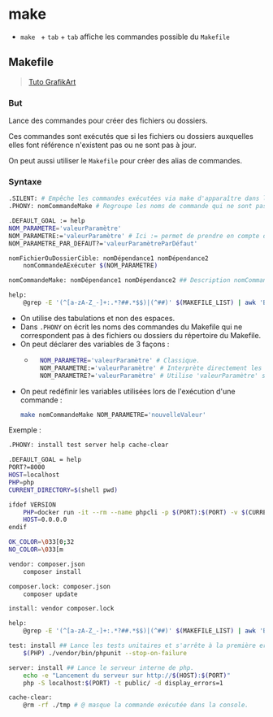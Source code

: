 # make

- `make ` + `tab` + `tab` affiche les commandes possible du `Makefile`

## Makefile

> [Tuto GrafikArt](https://www.youtube.com/watch?v=2VV9FAQWHdw)

### But

Lance des commandes pour créer des fichiers ou dossiers.

Ces commandes sont exécutés que si les fichiers ou dossiers auxquelles elles font référence n'existent pas ou ne sont pas à jour.

On peut aussi utiliser le `Makefile` pour créer des alias de commandes.

### Syntaxe

```bash
.SILENT: # Empêche les commandes exécutées via make d'apparaître dans le terminal.
.PHONY: nomCommandeMake # Regroupe les noms de commande qui ne sont pas en rapport avec un fichier ou un dossier.

.DEFAULT_GOAL := help
NOM_PARAMETRE='valeurParamètre'
NOM_PARAMETRE:='valeurParamètre' # Ici := permet de prendre en compte des sous-variables potentielles de 'valeurParamètre'
NOM_PARAMETRE_PAR_DEFAUT?='valeurParamètreParDéfaut'

nomFichierOuDossierCible: nomDépendance1 nomDépendance2
    nomCommandeAExécuter $(NOM_PARAMETRE)

nomCommandeMake: nomDépendance1 nomDépendance2 ## Description nomCommandeMake affichée par `help`

help:
    @grep -E '(^[a-zA-Z_-]+:.*?##.*$$)|(^##)' $(MAKEFILE_LIST) | awk 'BEGIN {FS = ":.*?## "}; {printf "\033[32m%-30s\033[0m %s\n", $$1, $$2}' | sed -e 's/\[32m##/[33m/'
```

- On utilise des tabulations et non des espaces.
- Dans `.PHONY` on écrit les noms des commandes du Makefile qui ne correspondent pas à des fichiers ou dossiers du répertoire du Makefile.
- On peut déclarer des variables de 3 façons :
    - ```bash
        NOM_PARAMETRE='valeurParamètre' # Classique.
        NOM_PARAMETRE:='valeurParamètre' # Interprète directement les sous-variables potentielles.
        NOM_PARAMETRE?='valeurParamètre' # Utilise 'valeurParamètre' si NOM_PARAMETRE n'est pas déjà défini.
        ```
- On peut redéfinir les variables utilisées lors de l'exécution d'une commande :
    ```bash
    make nomCommandeMake NOM_PARAMETRE='nouvelleValeur'
    ```

Exemple :

```bash
.PHONY: install test server help cache-clear

.DEFAULT_GOAL = help
PORT?=8000
HOST=localhost
PHP=php
CURRENT_DIRECTORY=$(shell pwd)

ifdef VERSION
    PHP=docker run -it --rm --name phpcli -p $(PORT):$(PORT) -v $(CURRENT_DIR):/cheminVers/nomRépertoireApplicationCôtéConteneurDocker -w /cheminVers/nomRépertoireApplicationCôtéConteneurDocker php:$(VERSION)-cli php
    HOST=0.0.0.0
endif

OK_COLOR=\033[0;32
NO_COLOR=\033[m

vendor: composer.json
    composer install

composer.lock: composer.json
    composer update

install: vendor composer.lock

help:
    @grep -E '(^[a-zA-Z_-]+:.*?##.*$$)|(^##)' $(MAKEFILE_LIST) | awk 'BEGIN {FS = ":.*?## "}; {printf "\033[32m%-30s\033[0m %s\n", $$1, $$2}' | sed -e 's/\[32m##/[33m/'

test: install ## Lance les tests unitaires et s'arrête à la première erreur.
    $(PHP) ./vendor/bin/phpunit --stop-on-failure

server: install ## Lance le serveur interne de php.
    echo -e "Lancement du serveur sur http://$(HOST):$(PORT)"
    php -S localhost:$(PORT) -t public/ -d display_errors=1

cache-clear:
    @rm -rf ./tmp # @ masque la commande exécutée dans la console.
```